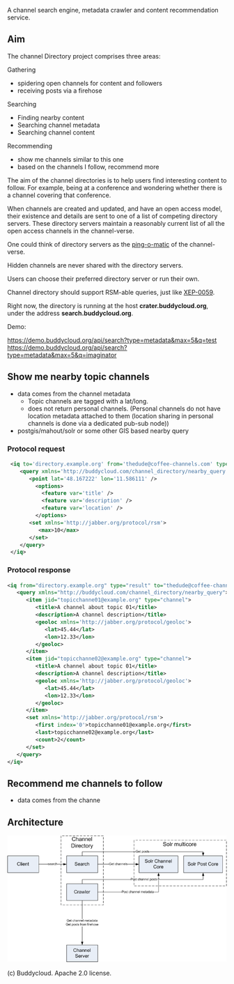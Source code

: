 A channel search engine, metadata crawler and content recommendation service.

Aim
---

The channel Directory project comprises three areas:

Gathering

- spidering open channels for content and followers
- receiving posts via a firehose

Searching

- Finding nearby content
- Searching channel metadata
- Searching channel content

Recommending

- show me channels similar to this one
- based on the channels I follow, recommend more

The aim of the channel directories is to help users find interesting content to follow. For example, being at a conference and wondering whether there is a channel covering that conference.

When channels are created and updated, and have an open access model, their existence and details are sent to one of a list of competing directory servers. These directory servers maintain a reasonably current list of all the open access channels in the channel-verse.

One could think of directory servers as the [ping-o-matic][] of the channel-verse.

Hidden channels are never shared with the directory servers.

Users can choose their preferred directory server or run their own.

Channel directory should support RSM-able queries, just like [XEP-0059][].

Right now, the directory is running at the host **crater.buddycloud.org**, under the address **search.buddycloud.org**.

Demo: 

https://demo.buddycloud.org/api/search?type=metadata&max=5&q=test
https://demo.buddycloud.org/api/search?type=metadata&max=5&q=imaginator

Show me nearby topic channels
-----------------------------

-   data comes from the channel metadata
    -   Topic channels are tagged with a lat/long.
    -   does not return personal channels. (Personal channels do not have location metadata attached to them (location sharing in personal channels is done via a dedicated pub-sub node))
-   postgis/mahout/solr or some other GIS based nearby query

### Protocol request

``` xml
 <iq to='directory.example.org' from='thedude@coffee-channels.com' type='get'>
    <query xmlns='http://buddycloud.com/channel_directory/nearby_query'>
       <point lat='48.167222' lon='11.586111' />
         <options>
           <feature var='title' />
           <feature var='description' />
           <feature var='location' />
         </options>
       <set xmlns='http://jabber.org/protocol/rsm'>
          <max>10</max>
       </set>
    </query>
 </iq>
```

### Protocol response

``` xml
<iq from="directory.example.org" type="result" to="thedude@coffee-channels.com" >
   <query xmlns="http://buddycloud.com/channel_directory/nearby_query">
      <item jid="topicchanne01@example.org" type="channel">
         <title>A channel about topic 01</title>
         <description>A channel description</title>
         <geoloc xmlns='http://jabber.org/protocol/geoloc'>
            <lat>45.44</lat>
            <lon>12.33</lon>
         </geoloc>
      </item>
      <item jid="topicchanne02@example.org" type="channel">
         <title>A channel about topic 01</title>
         <description>A channel description</title>
         <geoloc xmlns='http://jabber.org/protocol/geoloc'>
            <lat>45.44</lat>
            <lon>12.33</lon>
         </geoloc>
      </item>
      <set xmlns='http://jabber.org/protocol/rsm'>
         <first index='0'>topicchanne01@example.org</first>
         <last>topicchanne02@example.org</last>
         <count>2</count>
      </set>
   </query>
</iq>
```

Recommend me channels to follow
-------------------------------

-   data comes from the channe

  [ping-o-matic]: http://codex.wordpress.org/Update_Services
  [XEP-0059]: http://xmpp.org/extensions/xep-0059.html#schema


Architecture
---
![Buddycloud crawler  architecture](design%20docs/Architecture.png "Buddycloud crawler architecture")

(c) Buddycloud. 
Apache 2.0 license.
